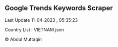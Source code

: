 

## Google Trends Keywords Scraper 
 
Last Update 11-04-2023 , 05:35:23

Country List :
VIETNAM.json



© Abdul Muttaqin 
